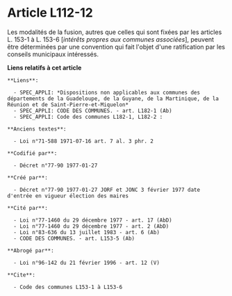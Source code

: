 # Article L112-12

Les modalités de la fusion, autres que celles qui sont fixées par les articles L. 153-1 à L. 153-6 [*intérêts propres aux
communes associées*], peuvent être déterminées par une convention qui fait l'objet d'une ratification par les conseils
municipaux intéressés.

**Liens relatifs à cet article**

	**Liens**:

	  - SPEC_APPLI: *Dispositions non applicables aux communes des départements de la Guadeloupe, de la Guyane, de la Martinique, de la Réunion et de Saint-Pierre-et-Miquelon*
	  - SPEC_APPLI: CODE DES COMMUNES. - art. L182-1 (Ab)
	  - SPEC_APPLI: Code des communes L182-1, L182-2 :

	**Anciens textes**:

	  - Loi n°71-588 1971-07-16 art. 7 al. 3 phr. 2

	**Codifié par**:

	  - Décret n°77-90 1977-01-27

	**Créé par**:

	  - Décret n°77-90 1977-01-27 JORF et JONC 3 février 1977 date d'entrée en vigueur élection des maires

	**Cité par**:

	  - Loi n°77-1460 du 29 décembre 1977 - art. 17 (AbD)
	  - Loi n°77-1460 du 29 décembre 1977 - art. 2 (AbD)
	  - Loi n°83-636 du 13 juillet 1983 - art. 6 (Ab)
	  - CODE DES COMMUNES. - art. L153-5 (Ab)

	**Abrogé par**:

	  - Loi n°96-142 du 21 février 1996 - art. 12 (V)

	**Cite**:

	  - Code des communes L153-1 à L153-6
